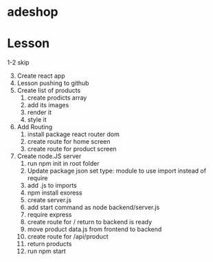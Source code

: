 # adeshop

# Lesson
1-2 skip

3. Create react app
4. Lesson pushing to github
5. Create list of products
    1. create prodicts array
    2. add its images
    3. render it
    4. style it
6. Add Routing
    1. install package react router dom
    2. create route for home screen
    3. create route for product screen
7. Create node.JS server
    1. run npm init in root folder
    2. Update package json set type: module to use import instead of require
    3. add .js to imports
    4. npm install exoress
    5. create server.js
    6. add start command as node backend/server.js
    7. require express
    8. create route for / return to backend is ready
    9. move product data.js from frontend to backend
    10. create route for /api/product
    11. return products
    12. run npm start